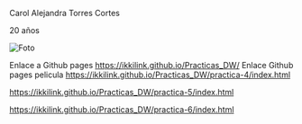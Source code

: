 Carol Alejandra Torres Cortes

20 años

![Foto](https://cdn.discordapp.com/attachments/1055528292486225961/1280677992904917125/IMG-20240730-WA0028.jpg?ex=66d8f3d3&is=66d7a253&hm=b81ad52f037caa2105a2d94b03a40836672f43548934530595979710390af47a&)

Enlace a Github pages https://ikkilink.github.io/Practicas_DW/
Enlace Github pages pelicula https://ikkilink.github.io/Practicas_DW/practica-4/index.html

https://ikkilink.github.io/Practicas_DW/practica-5/index.html

https://ikkilink.github.io/Practicas_DW/practica-6/index.html